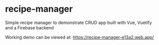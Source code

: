 # recipe-manager
Simple recipe manager to demonstrate CRUD app built with Vue, Vuetify and a Firebase backend

Working demo can be viewed at: https://recipe-manager-e13a2.web.app/
